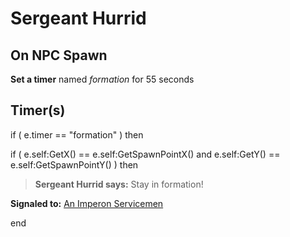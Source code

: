 # Sergeant Hurrid


## On NPC Spawn

**Set a timer** named *formation* for 55 seconds


## Timer(s)

if ( e.timer == "formation" ) then


if ( e.self:GetX() == e.self:GetSpawnPointX() and e.self:GetY() == e.self:GetSpawnPointY() ) then



>**Sergeant Hurrid says:** Stay in formation!



**Signaled to:**  [An Imperon Servicemen](/npc/211029)

end

